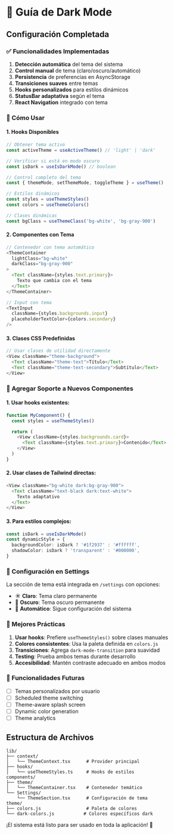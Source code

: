 # 🌙 Guía de Dark Mode

## Configuración Completada

### ✅ Funcionalidades Implementadas

1. **Detección automática** del tema del sistema
2. **Control manual** de tema (claro/oscuro/automático)
3. **Persistencia** de preferencias en AsyncStorage
4. **Transiciones suaves** entre temas
5. **Hooks personalizados** para estilos dinámicos
6. **StatusBar adaptativa** según el tema
7. **React Navigation** integrado con tema

### 🎨 Cómo Usar

#### 1. Hooks Disponibles

```typescript
// Obtener tema activo
const activeTheme = useActiveTheme() // 'light' | 'dark'

// Verificar si está en modo oscuro
const isDark = useIsDarkMode() // boolean

// Control completo del tema
const { themeMode, setThemeMode, toggleTheme } = useTheme()

// Estilos dinámicos
const styles = useThemeStyles()
const colors = useThemeColors()

// Clases dinámicas
const bgClass = useThemeClass('bg-white', 'bg-gray-900')
```

#### 2. Componentes con Tema

```typescript
// Contenedor con tema automático
<ThemeContainer
  lightClass="bg-white"
  darkClass="bg-gray-900"
>
  <Text className={styles.text.primary}>
    Texto que cambia con el tema
  </Text>
</ThemeContainer>

// Input con tema
<TextInput
  className={styles.backgrounds.input}
  placeholderTextColor={colors.secondary}
/>
```

#### 3. Clases CSS Predefinidas

```typescript
// Usar clases de utilidad directamente
<View className="theme-background">
  <Text className="theme-text">Título</Text>
  <Text className="theme-text-secondary">Subtítulo</Text>
</View>
```

### 🔧 Agregar Soporte a Nuevos Componentes

#### 1. Usar hooks existentes:

```typescript
function MyComponent() {
  const styles = useThemeStyles()

  return (
    <View className={styles.backgrounds.card}>
      <Text className={styles.text.primary}>Contenido</Text>
    </View>
  )
}
```

#### 2. Usar clases de Tailwind directas:

```typescript
<View className="bg-white dark:bg-gray-900">
  <Text className="text-black dark:text-white">
    Texto adaptativo
  </Text>
</View>
```

#### 3. Para estilos complejos:

```typescript
const isDark = useIsDarkMode()
const dynamicStyle = {
  backgroundColor: isDark ? '#1f2937' : '#ffffff',
  shadowColor: isDark ? 'transparent' : '#000000',
}
```

### 📱 Configuración en Settings

La sección de tema está integrada en `/settings` con opciones:

- ☀️ **Claro**: Tema claro permanente
- 🌙 **Oscuro**: Tema oscuro permanente
- 📱 **Automático**: Sigue configuración del sistema

### 🎯 Mejores Prácticas

1. **Usar hooks**: Prefiere `useThemeStyles()` sobre clases manuales
2. **Colores consistentes**: Usa la paleta definida en `colors.js`
3. **Transiciones**: Agrega `dark-mode-transition` para suavidad
4. **Testing**: Prueba ambos temas durante desarrollo
5. **Accesibilidad**: Mantén contraste adecuado en ambos modos

### 🔮 Funcionalidades Futuras

- [ ] Temas personalizados por usuario
- [ ] Scheduled theme switching
- [ ] Theme-aware splash screen
- [ ] Dynamic color generation
- [ ] Theme analytics

## Estructura de Archivos

```
lib/
├── context/
│   └── ThemeContext.tsx      # Provider principal
├── hooks/
│   └── useThemeStyles.ts     # Hooks de estilos
components/
├── theme/
│   └── ThemeContainer.tsx    # Contenedor temático
└── Settings/
    └── ThemeSection.tsx      # Configuración de tema
theme/
├── colors.js                 # Paleta de colores
└── dark-colors.js           # Colores específicos dark
```

¡El sistema está listo para ser usado en toda la aplicación! 🚀
